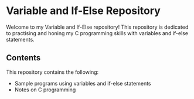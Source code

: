 # Variable and If-Else Repository

Welcome to my Variable and If-Else repository! This repository is dedicated to practising and honing my C programming skills with variables and if-else statements.

## Contents

This repository contains the following:

* Sample programs using variables and if-else statements
* Notes on C programming
